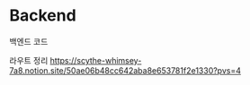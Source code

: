 # Backend
백엔드 코드

라우트 정리 https://scythe-whimsey-7a8.notion.site/50ae06b48cc642aba8e653781f2e1330?pvs=4
